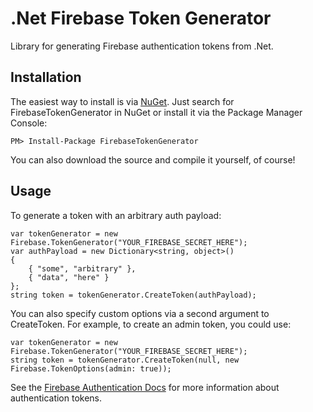 # .Net Firebase Token Generator
Library for generating Firebase authentication tokens from .Net.

## Installation
The easiest way to install is via [NuGet](https://nuget.org/packages/FirebaseTokenGenerator).  Just search 
for FirebaseTokenGenerator in NuGet or install it via the Package Manager Console:

    PM> Install-Package FirebaseTokenGenerator

You can also download the source and compile it yourself, of course!

## Usage
To generate a token with an arbitrary auth payload:
    
    var tokenGenerator = new Firebase.TokenGenerator("YOUR_FIREBASE_SECRET_HERE");
    var authPayload = new Dictionary<string, object>()
    {
        { "some", "arbitrary" },
        { "data", "here" }
    };
    string token = tokenGenerator.CreateToken(authPayload);

You can also specify custom options via a second argument to CreateToken.  For example, to create an admin token, you could use:

    var tokenGenerator = new Firebase.TokenGenerator("YOUR_FIREBASE_SECRET_HERE");
    string token = tokenGenerator.CreateToken(null, new Firebase.TokenOptions(admin: true));

See the [Firebase Authentication Docs](https://www.firebase.com/docs/security/authentication.html) for more information about authentication tokens.
